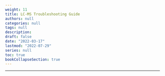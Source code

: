 ```yaml
---
weight: 11
title: LC-MS Troubleshooting Guide
authors: null
categories: null
tags: null
description: 
draft: false
date: "2022-03-17"
lastmod: "2022-07-29"
series: null
toc: true
bookCollapseSection: true
---
```




<!--more-->
---
